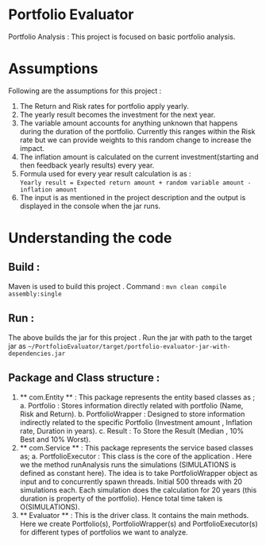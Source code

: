 # Portfolio Evaluator
Portfolio Analysis : This project is focused on basic portfolio analysis.

# Assumptions

Following are the assumptions for this project : 
  1. The Return and Risk rates for portfolio apply yearly.
  2. The yearly result becomes the investment for the next year.
  3. The variable amount accounts for anything unknown that happens during the duration of the portfolio. Currently this ranges within the Risk rate but we can provide weights to this random change to increase the impact.
  4. The inflation amount is calculated on the current investment(starting and then feedback yearly results) every year.
  5. Formula used for every year result calculation is as :  
           `Yearly result = Expected return amount + random variable amount - inflation amount`
  6. The input is as mentioned in the project description and the output is displayed in the console when the jar runs.

# Understanding the code

  ## Build : 
  Maven is used to build this project . Command : `mvn clean compile assembly:single`
  
  ## Run : 
  The above builds the jar for this project . Run the jar with path to the target jar as  `~/PortfolioEvaluator/target/portfolio-evaluator-jar-with-dependencies.jar`
  
  ## Package and Class structure : 
  1. ** com.Entity ** : This package represents the entity based classes as ;
      a. Portfolio : Stores information directly related with portfolio (Name, Risk and Return).
      b. PortfolioWrapper : Designed to store information indirectly related to the specific Portfolio (Investment amount , Inflation rate, Duration in years). 
      c. Result : To Store the Result (Median , 10% Best and 10% Worst).
  2. ** com.Service **  : This package represents the service based classes as;
      a. PortfolioExecutor : This class is the core of the application . Here we the method runAnalysis runs the simulations (SIMULATIONS is defined as constant here). The idea is to take PortfolioWrapper object as input and to concurrently spawn threads. Initial 500 threads with 20 simulations each. Each simulation does the calculation for 20 years (this duration is property of the portfolio). Hence total time taken is O(SIMULATIONS).
  3. ** Evaluator **  : This is the driver class. It contains the main methods. Here we create Portfolio(s), PortfolioWrapper(s) and PortfolioExecutor(s) for different types of portfolios we want to analyze. 
  
